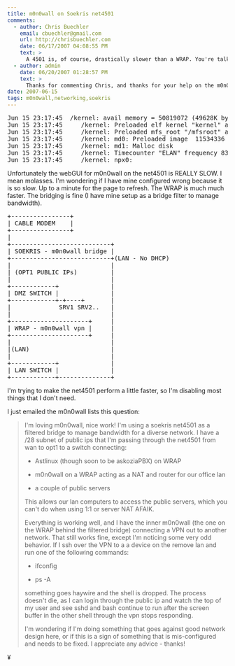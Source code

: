 ```yaml
---
title: m0n0wall on Soekris net4501
comments:
  - author: Chris Buechler
    email: cbuechler@gmail.com
    url: http://chrisbuechler.com
    date: 06/17/2007 04:08:55 PM
    text: >
      A 4501 is, of course, drastically slower than a WRAP. You're talking about a 486 133 MHz vs. a 586 266 MHz. A WRAP is more than twice as fast of a CPU. m0n0wall runs much better than anything else I've ever tried on a 4501, though the page load times are a bit slow for some pages.<br/><br/>The problem with SSH connections dying over VPN is MTU related.
  - author: admin
    date: 06/20/2007 01:28:57 PM
    text: >
      Thanks for commenting Chris, and thanks for your help on the m0n0wall lists. The 4501 is a great little device, and I'm really getting into m0n0wall. I can't believe I've survived this long without it!
date: 2007-06-15
tags: m0n0wall,networking,soekris
---
```

<pre class="sh_sh">Jun 15 23:17:45 	/kernel: avail memory = 50819072 (49628K bytes)
Jun 15 23:17:45 	/kernel: Preloaded elf kernel "kernel" at 0xc0e0f000.
Jun 15 23:17:45 	/kernel: Preloaded mfs_root "/mfsroot" at 0xc0e0f0a8.
Jun 15 23:17:45 	/kernel: md0: Preloaded image </mfsroot> 11534336 bytes at 0xc030d43c
Jun 15 23:17:45 	/kernel: md1: Malloc disk
Jun 15 23:17:45 	/kernel: Timecounter "ELAN" frequency 8333333 Hz
Jun 15 23:17:45 	/kernel: npx0: <math processor> on motherboard
Jun 15 23:17:45 	/kernel: npx0: INT 16 interface
Jun 15 23:17:45 	/kernel: pcib0: <AMD Elan SC520 host to PCI bridge> on motherboard
Jun 15 23:17:45 	/kernel: pci0: <PCI bus> on pcib0
Jun 15 23:17:45 	/kernel: sis0: <NatSemi DP83815 10/100BaseTX> port 0xe000-0xe0ff mem 0xa0000000-0xa0000fff irq 10 at device 18.0 on pci0
Jun 15 23:17:45 	/kernel: sis0: Ethernet address: 00:00:24:c8:7b:b0
Jun 15 23:17:45 	/kernel: miibus0: <MII bus> on sis0
Jun 15 23:17:45 	/kernel: ukphy0: <Generic IEEE 802.3u media interface> on miibus0
Jun 15 23:17:45 	/kernel: ukphy0: 10baseT, 10baseT-FDX, 100baseTX, 100baseTX-FDX, auto
Jun 15 23:17:45 	/kernel: sis1: <NatSemi DP83815 10/100BaseTX> port 0xe100-0xe1ff mem 0xa0001000-0xa0001fff irq 11 at device 19.0 on pci0
Jun 15 23:17:45 	/kernel: sis1: Ethernet address: 00:00:24:c8:7b:b1
Jun 15 23:17:45 	/kernel: miibus1: <MII bus> on sis1
Jun 15 23:17:45 	/kernel: ukphy1: <Generic IEEE 802.3u media interface> on miibus1
Jun 15 23:17:45 	/kernel: ukphy1: 10baseT, 10baseT-FDX, 100baseTX, 100baseTX-FDX, auto
Jun 15 23:17:45 	/kernel: sis2: <NatSemi DP83815 10/100BaseTX> port 0xe200-0xe2ff mem 0xa0002000-0xa0002fff irq 5 at device 20.0 on pci0
Jun 15 23:17:45 	/kernel: sis2: Ethernet address: 00:00:24:c8:7b:b2
Jun 15 23:17:45 	/kernel: miibus2: <MII bus> on sis2
Jun 15 23:17:45 	/kernel: ukphy2: <Generic IEEE 802.3u media interface> on miibus2
Jun 15 23:17:45 	/kernel: ukphy2: 10baseT, 10baseT-FDX, 100baseTX, 100baseTX-FDX, auto
Jun 15 23:17:45 	/kernel: isa0: <ISA bus> on motherboard
Jun 15 23:17:45 	/kernel: orm0: <Option ROM> at iomem 0xc8000-0xd0fff on isa0
Jun 15 23:17:45 	/kernel: pmtimer0 on isa0
Jun 15 23:17:45 	/kernel: ata0 at port 0x1f0-0x1f7,0x3f6 irq 14 on isa0
Jun 15 23:17:45 	/kernel: ata1 at port 0x170-0x177,0x376 irq 15 on isa0
Jun 15 23:17:45 	/kernel: sio0 at port 0x3f8-0x3ff irq 4 flags 0x30 on isa0
Jun 15 23:17:45 	/kernel: sio0: type 16550A, console
Jun 15 23:17:45 	/kernel: sio1 at port 0x2f8-0x2ff irq 3 on isa0
Jun 15 23:17:45 	/kernel: sio1: type 16550A
Jun 15 23:17:45 	/kernel: Elan-mmcr driver: MMCR at 0xc597e000
Jun 15 23:17:45 	/kernel: BRIDGE 020214 loaded
Jun 15 23:17:45 	/kernel: IPsec: Initialized Security Association Processing.
Jun 15 23:17:45 	/kernel: IP Filter: v3.4.35 initialized. Default = block all, Logging = enabled
Jun 15 23:17:45 	/kernel: ad0: 245MB <SanDisk SDCFB-256> [980/16/32] at ata0-master BIOSPIO
Jun 15 23:17:45 	/kernel: Mounting root from ufs:/dev/md0c
Jun 15 23:17:48 	dnsmasq[100]: started, version 2.35 cachesize 150
Jun 15 23:17:48 	dnsmasq[100]: compile time options: no-IPv6 GNU-getopt ISC-leasefile no-DBus no-I18N
Jun 15 23:17:48 	dnsmasq[100]: setting --bind-interfaces option because of OS limitations
Jun 15 23:17:48 	dnsmasq[100]: setting --bind-interfaces option because of OS limitations
Jun 15 23:17:48 	dnsmasq[100]: reading /etc/resolv.conf
Jun 15 23:17:49 	dnsmasq[100]: using nameserver 64.25.80.130#53
Jun 15 23:17:49 	dnsmasq[100]: using nameserver 4.2.2.1#53
Jun 15 23:17:49 	dnsmasq[100]: read /etc/hosts - 2 addresses
Jun 15 23:17:53 	/kernel: ipfw2 initialized, divert disabled, rule-based forwarding enabled, default to accept, logging disabled
Jun 15 23:17:55 	/kernel: DUMMYNET initialized (011031)</pre>

Unfortunately the webGUI for m0n0wall on the net4501 is REALLY SLOW. I mean molasses. I'm wondering if I have mine configured wrong because it is so slow. Up to a minute for the page to refresh. The WRAP is much much faster. The bridging is fine (I have mine setup as a bridge filter to manage bandwidth).

<pre>
+----------------+
| CABLE MODEM    |
+----------------+
|
+---------------------------+
| SOEKRIS - m0n0wall bridge |
+---------------------------+(LAN - No DHCP)
|                           |
| (OPT1 PUBLIC IPs)         |
|                           |
+------------+              |
| DMZ SWITCH |              |
+------------+-+----+       |
|             SRV1 SRV2..   |
|                           |
+---------------------+     |
| WRAP - m0n0wall vpn |     |
+---------------------+     |
|                           |
|(LAN)                      |
|                           |
+------------+              |
| LAN SWITCH |              |
+------------+--------------+
</pre>

I'm trying to make the net4501 perform a little faster, so I'm disabling most things that I don't need.

I just emailed the m0n0wall lists this question:

<blockquote>I'm loving m0n0wall, nice work! I'm using a soekris net4501 as a filtered bridge to manage bandwidth for a diverse network. I have a /28 subnet of public ips that I'm passing through the net4501 from wan to opt1 to a switch connecting:

* Astlinux (though soon to be askoziaPBX) on WRAP

* m0n0wall on a WRAP acting as a NAT and router for our office lan

* a couple of public servers

This allows our lan computers to access the public servers, which you can't do when using 1:1 or server NAT AFAIK.

Everything is working well, and I have the inner m0n0wall (the one on the WRAP behind the filtered bridge) connecting a VPN out to another network. That still works fine, except I'm noticing some very odd behavior. If I ssh over the VPN to a a device on the remove lan and run one of the following commands:

* ifconfig

* ps -A

something goes haywire and the shell is dropped. The process doesn't die, as I can login through the public ip and watch the top of my user and see sshd and bash continue to run after the screen buffer in the other shell through the vpn stops responding.

I'm wondering if I'm doing something that goes against good network design here, or if this is a sign of something that is mis-configured and needs to be fixed. I appreciate any advice - thanks!</blockquote>

¥


